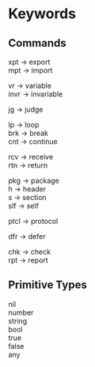 # Keywords
## Commands
xpt -> export  
mpt -> import  

vr -> variable  
invr -> invariable

jg -> judge

lp -> loop  
brk -> break  
cnt -> continue  

rcv -> receive  
rtn -> return

pkg -> package  
h -> header  
s -> section  
slf -> self

ptcl -> protocol

dfr -> defer

chk -> check  
rpt -> report

## Primitive Types
nil  
number  
string  
bool  
true  
false  
any  